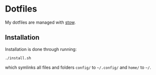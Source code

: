 # Dotfiles

My dotfiles are managed with [stow](https://www.gnu.org/software/stow/).

## Installation
Installation is done through running:
```sh
./install.sh
```

which symlinks all files and folders `config/` to `~/.config/` and `home/` to `~/`.
